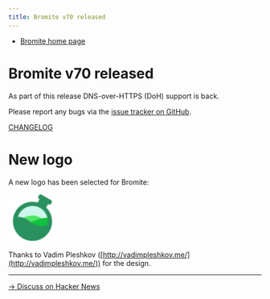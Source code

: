 ```yaml
---
title: Bromite v70 released
---
```

* [Bromite home page](/)

# Bromite v70 released

As part of this release DNS-over-HTTPS (DoH) support is back.

Please report any bugs via the [issue tracker on GitHub](https://github.com/bromite/bromite/issues).

[CHANGELOG](https://github.com/bromite/bromite/blob/master/CHANGELOG.md)

# New logo

A new logo has been selected for Bromite:

<img title="Bromite - Take back your browser!" src="/bromite.png" width="96" alt="Bromite" />

Thanks to Vadim Pleshkov ([http://vadimpleshkov.me/](http://vadimpleshkov.me/)) for the design.

---
[&rarr; Discuss on Hacker News](https://news.ycombinator.com/item?id=18253927)
